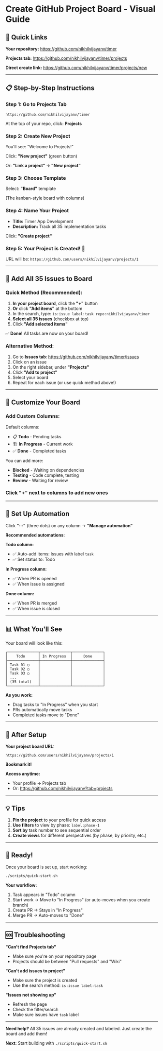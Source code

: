 # Create GitHub Project Board - Visual Guide

## 🎯 Quick Links

**Your repository:** https://github.com/nikhilvijayanv/timer

**Projects tab:** https://github.com/nikhilvijayanv/timer/projects

**Direct create link:** https://github.com/nikhilvijayanv/timer/projects/new

---

## 📋 Step-by-Step Instructions

### Step 1: Go to Projects Tab

```
https://github.com/nikhilvijayanv/timer
```

At the top of your repo, click: **Projects**

### Step 2: Create New Project

You'll see: "Welcome to Projects!"

Click: **"New project"** (green button)

Or: **"Link a project" → "New project"**

### Step 3: Choose Template

Select: **"Board"** template

(The kanban-style board with columns)

### Step 4: Name Your Project

- **Title:** Timer App Development
- **Description:** Track all 35 implementation tasks

Click: **"Create project"**

### Step 5: Your Project is Created! 🎉

URL will be: `https://github.com/users/nikhilvijayanv/projects/1`

---

## 🔗 Add All 35 Issues to Board

### Quick Method (Recommended):

1. **In your project board**, click the **"+"** button
2. **Or** click **"Add items"** at the bottom
3. In the search, type: `is:issue label:task repo:nikhilvijayanv/timer`
4. **Select all 35 issues** (checkbox at top)
5. Click **"Add selected items"**

✅ **Done!** All tasks are now on your board!

### Alternative Method:

1. Go to **Issues tab**: https://github.com/nikhilvijayanv/timer/issues
2. Click on an issue
3. On the right sidebar, under **"Projects"**
4. Click **"Add to project"**
5. Select your board
6. Repeat for each issue (or use quick method above!)

---

## 🎨 Customize Your Board

### Add Custom Columns:

Default columns:

- 📋 **Todo** - Pending tasks
- 🏗️ **In Progress** - Current work
- ✅ **Done** - Completed tasks

You can add more:

- **Blocked** - Waiting on dependencies
- **Testing** - Code complete, testing
- **Review** - Waiting for review

### Click "+" next to columns to add new ones

---

## 🔄 Set Up Automation

Click **"⋯"** (three dots) on any column → **"Manage automation"**

**Recommended automations:**

**Todo column:**

- ✅ Auto-add items: Issues with label `task`
- ✅ Set status to: Todo

**In Progress column:**

- ✅ When PR is opened
- ✅ When issue is assigned

**Done column:**

- ✅ When PR is merged
- ✅ When issue is closed

---

## 📊 What You'll See

Your board will look like this:

```
┌──────────────┬──────────────┬──────────────┐
│    Todo      │ In Progress  │     Done     │
├──────────────┼──────────────┼──────────────┤
│ Task 01 ◯    │              │              │
│ Task 02 ◯    │              │              │
│ Task 03 ◯    │              │              │
│ ...          │              │              │
│ (35 total)   │              │              │
└──────────────┴──────────────┴──────────────┘
```

**As you work:**

- Drag tasks to "In Progress" when you start
- PRs automatically move tasks
- Completed tasks move to "Done"

---

## 🎯 After Setup

**Your project board URL:**

```
https://github.com/users/nikhilvijayanv/projects/1
```

**Bookmark it!**

**Access anytime:**

- Your profile → Projects tab
- Or: https://github.com/nikhilvijayanv?tab=projects

---

## 💡 Tips

1. **Pin the project** to your profile for quick access
2. **Use filters** to view by phase: `label:phase-1`
3. **Sort by** task number to see sequential order
4. **Create views** for different perspectives (by phase, by priority, etc.)

---

## 🚀 Ready!

Once your board is set up, start working:

```bash
./scripts/quick-start.sh
```

**Your workflow:**

1. Task appears in "Todo" column
2. Start work → Move to "In Progress" (or auto-moves when you create branch)
3. Create PR → Stays in "In Progress"
4. Merge PR → Auto-moves to "Done"

---

## 🆘 Troubleshooting

**"Can't find Projects tab"**

- Make sure you're on your repository page
- Projects should be between "Pull requests" and "Wiki"

**"Can't add issues to project"**

- Make sure the project is created
- Use the search method: `is:issue label:task`

**"Issues not showing up"**

- Refresh the page
- Check the filter/search
- Make sure issues have `task` label

---

**Need help?** All 35 issues are already created and labeled. Just create the board and add them!

**Next:** Start building with `./scripts/quick-start.sh`
